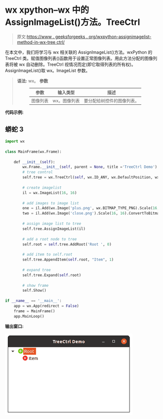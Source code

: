 # wx xpython–wx 中的 AssignImageList()方法。TreeCtrl

> 原文:[https://www . geeksforgeeks . org/wxpython-assignimagelist-method-in-wx-tree ctrl/](https://www.geeksforgeeks.org/wxpython-assignimagelist-method-in-wx-treectrl/)

在本文中，我们将学习与 wx 相关联的 AssignImageList()方法。wxPython 的 TreeCtrl 类。赋值图像列表()函数用于设置正常图像列表。用此方法分配的图像列表将被 wx 自动删除。TreeCtrl 视情况而定(即它取得列表的所有权)。
AssignImageList()取 wx。ImageList 参数。

> **语法:** wx。
> **参数**
> 
> <figure class="table">
> 
> | 参数 | 输入类型 | 描述 |
> | --- | --- | --- |
> | 图像列表 | wx。图像列表 | 要分配给树控件的图像列表。 |
> 
> </figure>

**代码示例:**

## 蟒蛇 3

```py
import wx

class MainFrame(wx.Frame):

    def __init__(self):
        wx.Frame.__init__(self, parent = None, title ='TreeCtrl Demo')
        # tree control
        self.tree = wx.TreeCtrl(self, wx.ID_ANY, wx.DefaultPosition, wx.DefaultSize)

        # create imagelist
        il = wx.ImageList(16, 16)

        # add images to image list
        one = il.Add(wx.Image('plus.png', wx.BITMAP_TYPE_PNG).Scale(16, 16).ConvertToBitmap())
        two = il.Add(wx.Image('close.png').Scale(16, 16).ConvertToBitmap())

        # assign image list to tree
        self.tree.AssignImageList(il)

        # add a root node to tree
        self.root = self.tree.AddRoot('Root ', 0)

        # add item to self.root
        self.tree.AppendItem(self.root, "Item", 1)

        # expand tree
        self.tree.Expand(self.root)

        # show frame
        self.Show()

if __name__ == '__main__':
    app = wx.App(redirect = False)
    frame = MainFrame()
    app.MainLoop()
```

**输出窗口:**

![](img/8ca5a1d39efb54fcec4e139016a2747b.png)